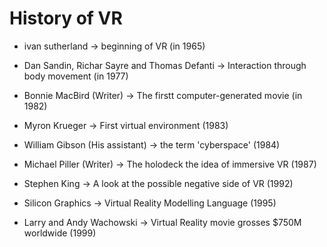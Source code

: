 # History of VR

- ivan sutherland -> beginning of VR (in 1965)

- Dan Sandin, Richar Sayre and Thomas Defanti -> Interaction through body movement (in 1977)

- Bonnie MacBird (Writer) -> The firstt computer-generated movie (in 1982)

- Myron Krueger -> First virtual environment (1983)

- William Gibson (His assistant) -> the term 'cyberspace' (1984)

- Michael Piller (Writer) -> The holodeck the idea of immersive VR (1987)

- Stephen King -> A look at the possible negative side of VR (1992)

- Silicon Graphics -> Virtual Reality Modelling Language (1995)

- Larry and Andy Wachowski -> Virtual Reality movie grosses $750M worldwide (1999)
